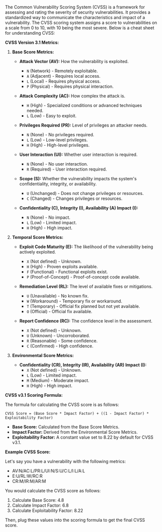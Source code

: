 The Common Vulnerability Scoring System (CVSS) is a framework for assessing and rating the severity of security vulnerabilities. It provides a standardized way to communicate the characteristics and impact of a vulnerability. The CVSS scoring system assigns a score to vulnerabilities on a scale from 0 to 10, with 10 being the most severe. Below is a cheat sheet for understanding CVSS:

**CVSS Version 3.1 Metrics:**

1. **Base Score Metrics:**
   - **Attack Vector (AV):** How the vulnerability is exploited.
     - `N` (Network) - Remotely exploitable.
     - `A` (Adjacent) - Requires local access.
     - `L` (Local) - Requires physical access.
     - `P` (Physical) - Requires physical interaction.

   - **Attack Complexity (AC):** How complex the attack is.
     - `H` (High) - Specialized conditions or advanced techniques needed.
     - `L` (Low) - Easy to exploit.

   - **Privileges Required (PR):** Level of privileges an attacker needs.
     - `N` (None) - No privileges required.
     - `L` (Low) - Low-level privileges.
     - `H` (High) - High-level privileges.

   - **User Interaction (UI):** Whether user interaction is required.
     - `N` (None) - No user interaction.
     - `R` (Required) - User interaction required.

   - **Scope (S):** Whether the vulnerability impacts the system's confidentiality, integrity, or availability.
     - `U` (Unchanged) - Does not change privileges or resources.
     - `C` (Changed) - Changes privileges or resources.

   - **Confidentiality (C), Integrity (I), Availability (A) Impact (I):**
     - `N` (None) - No impact.
     - `L` (Low) - Limited impact.
     - `H` (High) - High impact.

2. **Temporal Score Metrics:**
   - **Exploit Code Maturity (E):** The likelihood of the vulnerability being actively exploited.
     - `X` (Not defined) - Unknown.
     - `H` (High) - Proven exploits available.
     - `F` (Functional) - Functional exploits exist.
     - `P` (Proof-of-Concept) - Proof-of-concept code available.

   - **Remediation Level (RL):** The level of available fixes or mitigations.
     - `U` (Unavailable) - No known fix.
     - `W` (Workaround) - Temporary fix or workaround.
     - `T` (Temporary) - Official fix planned but not yet available.
     - `O` (Official) - Official fix available.

   - **Report Confidence (RC):** The confidence level in the assessment.
     - `X` (Not defined) - Unknown.
     - `U` (Unknown) - Uncorroborated.
     - `R` (Reasonable) - Some confidence.
     - `C` (Confirmed) - High confidence.

3. **Environmental Score Metrics:**
   - **Confidentiality (CR), Integrity (IR), Availability (AR) Impact (I):**
     - `X` (Not defined) - Unknown.
     - `L` (Low) - Limited impact.
     - `M` (Medium) - Moderate impact.
     - `H` (High) - High impact.

**CVSS v3.1 Scoring Formula:**

The formula for calculating the CVSS score is as follows:

```
CVSS Score = (Base Score * Impact Factor) + ((1 - Impact Factor) * Exploitability Factor)
```

- **Base Score:** Calculated from the Base Score Metrics.
- **Impact Factor:** Derived from the Environmental Score Metrics.
- **Exploitability Factor:** A constant value set to 8.22 by default for CVSS v3.1.

**Example CVSS Score:**

Let's say you have a vulnerability with the following metrics:
- AV:N/AC:L/PR:L/UI:N/S:U/C:L/I:L/A:L
- E:U/RL:W/RC:R
- CR:M/IR:M/AR:M

You would calculate the CVSS score as follows:
1. Calculate Base Score: 4.8
2. Calculate Impact Factor: 6.8
3. Calculate Exploitability Factor: 8.22

Then, plug these values into the scoring formula to get the final CVSS score.

